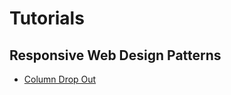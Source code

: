 # Tutorials

## Responsive Web Design Patterns

- [Column Drop Out](https://github.com/ksquareincmx/js-program-tutorials/blob/master/tutorials/column-drop-out/README.md)
